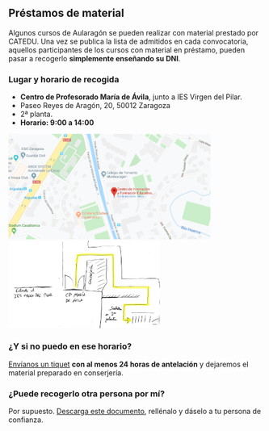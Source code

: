 ## Préstamos de material

Algunos cursos de Aularagón se pueden realizar con material prestado por CATEDU. Una vez se publica la lista de admitidos en cada convocatoria, aquellos participantes de los cursos con material en préstamo, pueden pasar a recogerlo **simplemente enseñando su DNI**.

### Lugar y horario de recogida

* **Centro de Profesorado María de Ávila**, junto a IES Virgen del Pilar.
* Paseo Reyes de Aragón, 20, 50012 Zaragoza
* 2ª planta.
* **Horario: 9:00 a 14:00**

<div class="row">
    <div class="col-md-6">
        <a href="https://goo.gl/maps/b5NwjsyqcRojvknD9"><img src="/assets/cifemaubicacion.png" width="400" /></a>
    </div>
    <div class="col-md-6">
        <img src="/assets/subidaCIFEMA.jpg" width="300"/>
    </div>
</div>

### ¿Y si no puedo en ese horario?

[Envíanos un tiquet](http://soporte.catedu.es/open.php) **con al menos 24 horas de antelación** y dejaremos el material preparado en conserjería.

### ¿Puede recogerlo otra persona por mí?

Por supuesto. [Descarga este documento](https://drive.google.com/file/d/1uVmkZDku-b0pfUEHZrZZvqgolZVDheVa/view?usp=sharing), rellénalo y dáselo a tu persona de confianza.
